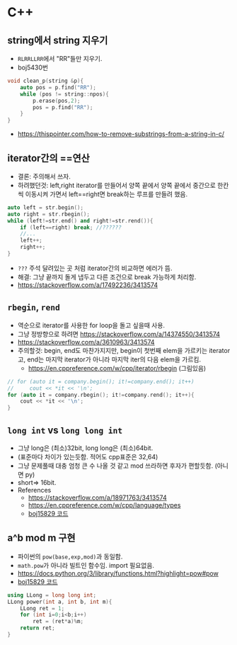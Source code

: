 # C++

## string에서 string 지우기
- `RLRRLLRR`에서 "RR"들만 지우기.
- boj5430번
```cpp
void clean_p(string &p){
    auto pos = p.find("RR");
    while (pos != string::npos){
        p.erase(pos,2);
        pos = p.find("RR");
    }
}
```
- https://thispointer.com/how-to-remove-substrings-from-a-string-in-c/

## iterator간의 ==연산
- 결론: 주의해서 쓰자.
- 하려했던것: left,right iterator를 만들어서 양쪽 끝에서 양쪽 끝에서 중간으로 한칸씩 이동시켜 가면서 left==right면 break하는 루프를 만들려 했음. 
```cpp
auto left = str.begin(); 
auto right = str.rbegin();
while (left!=str.end() and right!=str.rend()){
    if (left==right) break; //??????
    //...
    left++; 
    right++;
}
```
- `???` 주석 달려있는 곳 처럼 iterator간의 비교하면 에러가 뜸. 
- 해결: 그냥 끝까지 돌게 냅두고 다른 조건으로 break 가능하게 처리함.
- https://stackoverflow.com/a/17492236/3413574

## `rbegin`, `rend`
- 역순으로 iterator를 사용한 for loop을 돌고 싶을때 사용.
- 그냥 정방향으로 하려면 https://stackoverflow.com/a/14374550/3413574
- https://stackoverflow.com/a/3610963/3413574
- 주의할것: begin, end도 마찬가지지만, begin이 첫번째 elem을 가르키는 iterator고, end는 마지막 iterator가 아니라 마지막 iter의 다음 elem을 가르킴.
  - https://en.cppreference.com/w/cpp/iterator/rbegin (그림있음)
```cpp
// for (auto it = company.begin(); it!=company.end(); it++)
//     cout << *it << '\n';
for (auto it = company.rbegin(); it!=company.rend(); it++){
    cout << *it << '\n';
}
```

## `long int` vs `long long int`
- 그냥 long은 (최소)32bit, long long은 (최소)64bit. 
- (표준마다 차이가 있는듯함. 적어도 cpp표준은 32,64)
- 그냥 문제풀때 대충 엄청 큰 수 나올 것 같고 mod 쓰라하면 후자가 편할듯함. (아니면 py)
- short=> 16bit.
- References
  - https://stackoverflow.com/a/18971763/3413574
  - https://en.cppreference.com/w/cpp/language/types
  - [boj15829 코드](https://github.com/jhojin7/problem-solving/blob/main/%EB%B0%B1%EC%A4%80/Bronze/15829.%E2%80%85Hashing/Hashing.cc)

## a^b mod m 구현
- 파이썬의 `pow(base,exp,mod)`과 동일함. 
- `math.pow`가 아니라 빌트인 함수임. import 필요없음.
- https://docs.python.org/3/library/functions.html?highlight=pow#pow
- [boj15829 코드](https://github.com/jhojin7/problem-solving/blob/main/%EB%B0%B1%EC%A4%80/Bronze/15829.%E2%80%85Hashing/Hashing.cc)
```cpp
using LLong = long long int;
LLong power(int a, int b, int m){
    LLong ret = 1;
    for (int i=0;i<b;i++)
        ret = (ret*a)%m;
    return ret;
}
```
